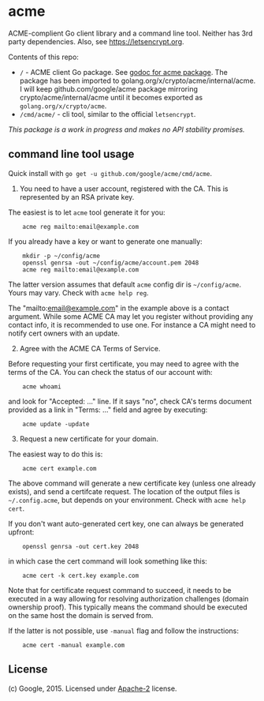 # acme

ACME-complient Go client library and a command line tool. Neither has 3rd party dependencies.
Also, see https://letsencrypt.org.

Contents of this repo:

* `/` - ACME client Go package. See [godoc for acme package](https://godoc.org/github.com/google/acme).
  The package has been imported to golang.org/x/crypto/acme/internal/acme. I will keep
  github.com/google/acme package mirroring crypto/acme/internal/acme until it becomes exported
  as `golang.org/x/crypto/acme`.
* `/cmd/acme/` - cli tool, similar to the official `letsencrypt`.

*This package is a work in progress and makes no API stability promises.*

## command line tool usage

Quick install with `go get -u github.com/google/acme/cmd/acme`.

1. You need to have a user account, registered with the CA. This is represented
  by an RSA private key.

  The easiest is to let `acme` tool generate it for you:

        acme reg mailto:email@example.com

  If you already have a key or want to generate one manually:

        mkdir -p ~/config/acme
        openssl genrsa -out ~/config/acme/account.pem 2048
        acme reg mailto:email@example.com

  The latter version assumes that default `acme` config dir is `~/config/acme`.
  Yours may vary. Check with `acme help reg`.

  The "mailto:email@example.com" in the example above is a contact argument.
  While some ACME CA may let you register without providing any contact info,
  it is recommended to use one. For instance a CA might need to notify
  cert owners with an update.

2. Agree with the ACME CA Terms of Service.

  Before requesting your first certificate, you may need to agree with
  the terms of the CA. You can check the status of our account with:

        acme whoami

  and look for "Accepted: ..." line. If it says "no", check CA's terms document
  provided as a link in "Terms: ..." field and agree by executing:

        acme update -update

3. Request a new certificate for your domain.

  The easiest way to do this is:

        acme cert example.com

  The above command will generate a new certificate key (unless one already exists),
  and send a certifcate request. The location of the output files is `~/.config.acme`,
  but depends on your environment. Check with `acme help cert`.

  If you don't want auto-generated cert key, one can always be generated upfront:

        openssl genrsa -out cert.key 2048

  in which case the cert command will look something like this:

        acme cert -k cert.key example.com

  Note that for certificate request command to succeed, it needs to be executed in a way
  allowing for resolving authorization challenges (domain ownership proof). This typically
  means the command should be executed on the same host the domain is served from.

  If the latter is not possible, use `-manual` flag and follow the instructions:

        acme cert -manual example.com


## License

(c) Google, 2015. Licensed under [Apache-2](LICENSE) license.
